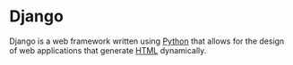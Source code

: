 # Django 
Django is a web framework written using [Python](/wiki/Python) that allows for the design of web applications that generate [HTML](/wiki/HTML) dynamically.
